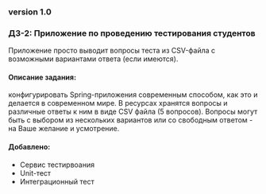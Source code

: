 ### version 1.0
### ДЗ-2: Приложение по проведению тестирования студентов

Приложение просто выводит вопросы теста из CSV-файла с возможными вариантами ответа (если имеются).

#### Описание задания:
конфигурировать Spring-приложения современным способом, как это и делается
в современном мире. В ресурсах хранятся вопросы и различные ответы к ним в виде CSV файла (5 вопросов).
Вопросы могут быть с выбором из нескольких вариантов или со свободным ответом -
на Ваше желание и усмотрение.


#### Добавлено:
- Сервис тестирвоания
- Unit-тест
- Интеграционный тест